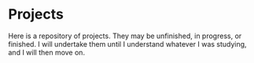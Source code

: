 # Projects

Here is a repository of projects. They may be unfinished, in progress, or finished. I will undertake them until I understand whatever I was studying, and I will then move on. 
